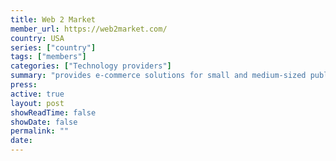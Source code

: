 ```yaml
---
title: Web 2 Market
member_url: https://web2market.com/
country: USA
series: ["country"] 
tags: ["members"]
categories: ["Technology providers"]
summary: "provides e-commerce solutions for small and medium-sized publishers, primarily using the Magento and Shopify platforms, making it easy and affordable to sell online."
press:
active: true
layout: post
showReadTime: false
showDate: false
permalink: ""
date: 
---
```

